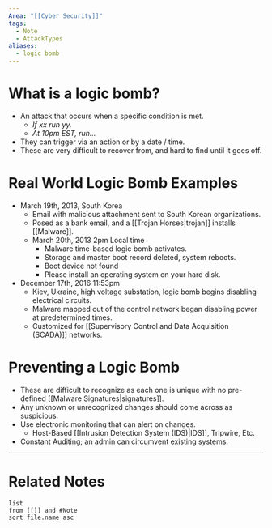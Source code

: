 ```yaml
---
Area: "[[Cyber Security]]"
tags:
  - Note
  - AttackTypes
aliases:
  - logic bomb
---
```

# What is a logic bomb?
- An attack that occurs when a specific condition is met.
	- _If xx run yy._
	- _At 10pm EST, run..._
- They can trigger via an action or by a date / time.
- These are very difficult to recover from, and hard to find until it goes off.

# Real World Logic Bomb Examples
- March 19th, 2013, South Korea
	- Email with malicious attachment sent to South Korean organizations.
	- Posed as a bank email, and a [[Trojan Horses|trojan]] installs [[Malware]].
	- March 20th, 2013 2pm Local time
		- Malware time-based logic bomb activates.
		- Storage and master boot record deleted, system reboots.
		- Boot device not found
		- Please install an operating system on your hard disk.
- December 17th, 2016 11:53pm
	- Kiev, Ukraine, high voltage substation, logic bomb begins disabling electrical circuits.
	- Malware mapped out of the control network began disabling power at predetermined times.
	- Customized for [[Supervisory Control and Data Acquisition (SCADA)]] networks.

# Preventing a Logic Bomb
- These are difficult to recognize as each one is unique with no pre-defined [[Malware Signatures|signatures]].
- Any unknown or unrecognized changes should come across as suspicious.
- Use electronic monitoring that can alert on changes.
	- Host-Based [[Intrusion Detection System (IDS)|IDS]], Tripwire, Etc.
- Constant Auditing; an admin can circumvent existing systems.


---
# Related Notes
```dataview
list
from [[]] and #Note 
sort file.name asc
```
